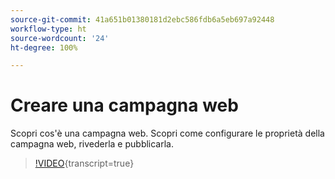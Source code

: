 ```yaml
---
source-git-commit: 41a651b01380181d2ebc586fdb6a5eb697a92448
workflow-type: ht
source-wordcount: '24'
ht-degree: 100%

---
```

# Creare una campagna web

Scopri cos&#39;è una campagna web. Scopri come configurare le proprietà della campagna web, rivederla e pubblicarla.

>[!VIDEO](https://video.tv.adobe.com/v/3418800/?quality=12&learn=on){transcript=true}
